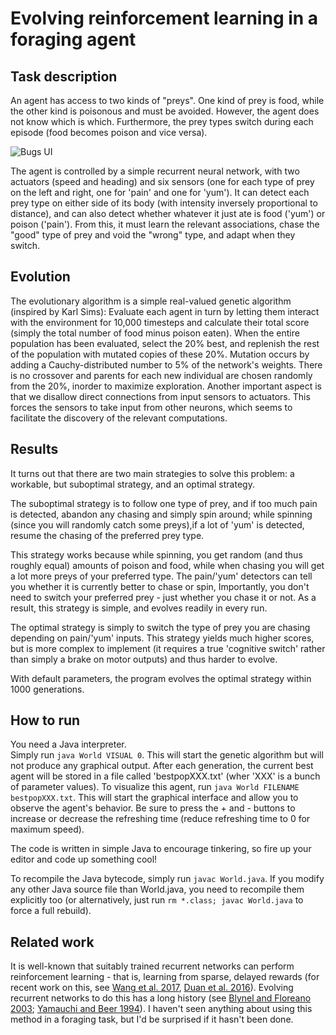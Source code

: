 # Evolving reinforcement learning in a foraging agent


## Task description

An agent has access to two kinds of "preys". One kind of prey is food, while the
other kind is poisonous and must be avoided. However, the agent does not know
which is which. Furthermore, the prey types switch during each episode (food
becomes poison and vice versa).

![Bugs UI](https://github.com/ThomasMiconi/Bugs/blob/master/World.gif)

The agent is controlled by a simple recurrent neural network, with two
actuators (speed and heading) and six sensors (one for each type of prey on the
left and right, one for 'pain' and one for 'yum'). It can detect each prey type
on either side of its body (with intensity inversely proportional to distance),
and can  also detect whether whatever it just ate is food ('yum') or poison
('pain'). From this, it must learn the relevant associations, chase the "good"
type of prey and void the "wrong" type, and adapt when they switch.

## Evolution

The evolutionary algorithm is a simple real-valued genetic algorithm (inspired
by Karl Sims): Evaluate each agent in turn by letting them interact with the
environment for 10,000 timesteps and calculate their total score (simply the
total number of food minus poison eaten). When the entire population has been
evaluated, select the 20% best, and replenish the rest of the population with
mutated copies of these 20%. Mutation occurs by adding a Cauchy-distributed
number to 5% of the network's weights. There is no crossover and parents for
each new individual are chosen randomly from the 20%, inorder to maximize
exploration. Another important aspect is that we disallow direct connections
from input sensors to actuators. This forces the sensors to take input from
other neurons, which seems to facilitate the discovery of the relevant
computations.

## Results

It turns out that there are two main strategies to solve this problem: a workable, but suboptimal strategy, and an optimal strategy. 

The suboptimal
strategy is to follow one type of prey, and if too much pain is detected,
abandon any chasing and simply spin around; while spinning (since you will randomly catch some preys),if a lot of 'yum' is detected,
resume the chasing of the preferred prey type.

This strategy works because while spinning, you get random (and thus roughly
equal) amounts of poison and food, while when chasing you will get a lot more
preys of your preferred type. The pain/'yum' detectors can tell you whether it
is currently better to chase or spin, Importantly, you don't need to switch
your preferred prey - just whether you chase it or not. As a result, this
strategy is simple, and evolves readily in every run.

The optimal strategy is simply to switch the type of prey you are chasing
depending on pain/'yum' inputs. This strategy yields much higher scores, but is
more complex to implement (it requires a true 'cognitive switch' rather than
simply a brake on motor outputs) and thus harder to evolve.

With default parameters, the program evolves the optimal strategy within 1000
generations.

## How to run

You need a Java interpreter.  
Simply run  `java World VISUAL 0`.  This will start the genetic algorithm but will not produce any graphical output. After each generation, the current best
agent will be stored in a file called 'bestpopXXX.txt' (wher 'XXX' is a bunch of
parameter values). To visualize
this agent, run `java World FILENAME bestpopXXX.txt`. This will start the
graphical interface and allow you to observe the agent's behavior.
Be sure to press the + and - buttons to increase
or decrease the refreshing time (reduce refreshing time to 0 for maximum
speed).

The code is written in simple Java to encourage tinkering, so fire up your
editor and code up something cool!

To recompile the Java bytecode, simply run `javac World.java`. If
you modify any other Java source file than World.java, you need to recompile
them explicitly too (or alternatively, just run `rm *.class; javac World.java`
to force a full rebuild). 


## Related work

It is well-known that suitably trained recurrent networks can perform
reinforcement learning - that is, learning from sparse, delayed rewards (for
recent work on this, see [Wang et al.  2017](https://arxiv.org/abs/1611.05763),
[Duan et al.  2016](https://arxiv.org/abs/1611.02779)). Evolving recurrent
networks to do this has a long history (see [Blynel and Floreano
2003](https://link.springer.com/chapter/10.1007/3-540-36605-9_54); [Yamauchi and
Beer 1994](http://dl.acm.org/citation.cfm?id=189951)). I haven't seen anything
about using this method in a foraging task, but I'd be surprised if it hasn't
been done. 

